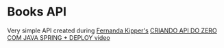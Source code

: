 # Books API

Very simple API created during [Fernanda Kipper's](https://github.com/Fernanda-Kipper) [CRIANDO API DO ZERO COM JAVA SPRING + DEPLOY video](https://www.youtube.com/watch?v=MuF_jkfdqUo)
